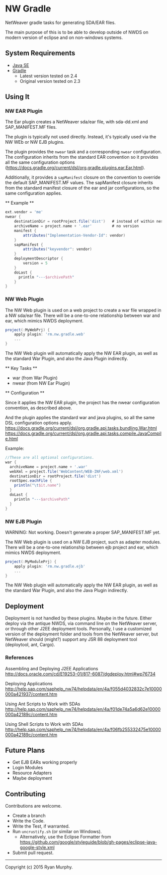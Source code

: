 # NW Gradle

NetWeaver gradle tasks for generating SDA/EAR files.

The main purpose of this is to be able to develop outside of NWDS on modern version of eclipse and on non-windows systems.

## System Requirements

- [Java SE](http://www.oracle.com/technetwork/java/javase/overview)
- [Gradle](http://www.gradle.org)
	- Latest version tested on 2.4
	- Original version tested on 2.3

## Using It

### NW EAR Plugin

The Ear plugin creates a NetWeaver sda/ear file, with sda-dd.xml and SAP_MANIFEST.MF files.

The plugin is typically not used directly. Instead, it's typically used via the NW WEb or NW EJB plugins.

The plugin provides the `nwear` task and a corresponding `nwear` configuration.
The configuration inherits from the standard EAR convention so it provides all the same configuration options (https://docs.gradle.org/current/dsl/org.gradle.plugins.ear.Ear.html).

Additionally, it provides a `sapManifest` closure on the convention to override the default SAP_MANIFEST.MF values. The sapManifest closure inherits from the standard manifest closure of the ear and jar configurations, so the same configuration applies.

** Example **

```groovy
ext.vendor = 'me'
nwear {
    destinationDir = rootProject.file('dist')	# instead of within nested project
    archiveName = project.name + '.ear'      	# no version
    manifest {
        attributes("Implementation-Vendor-Id": vendor)
    }
    sapManifest {
        attributes("keyvendor": vendor)
    }
    deploymentDescriptor {
        version = 5
    }
    doLast {
      println "---$archivePath"
    }
}
```

### NW Web Plugin

The NW Web plugin is used on a web project to create a war file wrapped in a NW sda/ear file.
There will be a one-to-one relationship between war and ear, which mimics NWDS deployment.

```groovy
project(:MyWebPrj) {
	apply plugin: 'rm.nw.gradle.web'
	...
}
```

The NW Web plugin will automatically apply the NW EAR plugin, as well as the standard War Plugin, and also the Java Plugin indirectly.

** Key Tasks **

 * war (from War Plugin)
 * nwear (from NW Ear Plugin)

** Configuration **

Since it applies the NW EAR plugin, the project has the nwear configuration convention, as described above.

And the plugin applies the standard war and java plugins, so all the same DSL configuration options apply.
https://docs.gradle.org/current/dsl/org.gradle.api.tasks.bundling.War.html
https://docs.gradle.org/current/dsl/org.gradle.api.tasks.compile.JavaCompile.html

Example:

```groovy
//These are all optional configurations.
war {
  archiveName = project.name + '.war'
  webXml = project.file('WebContent/WEB-INF/web.xml')
  destinationDir = rootProject.file('dist')
  rootSpec.eachFile {
	println("\t$it.name")
  }
  doLast {
    println "---$archivePath"
  }
}
```

### NW EJB Plugin

WARNING: Not working. Doesn't generate a proper SAP_MANIFEST.MF yet.

The NW Web plugin is used on a NW EJB project, such as adapter modules.
There will be a one-to-one relationship between ejb project and ear, which mimics NWDS deployment.

```groovy
project(:MyModulePrj) {
	apply plugin: 'rm.nw.gradle.ejb'
	...
}
```

The NW Web plugin will automatically apply the NW EAR plugin, as well as the standard War Plugin, and also the Java Plugin indirectly.

## Deployment

Deployment is not handled by these plugins. Maybe in the future. Either deploy via the antique NWDS, via command line on the NetWeaver server, or through other J2EE deployment tools.
Personally, I use a customized version of the deployment folder and tools from the NetWeaver server, but NetWeaver should (might?) support any JSR 88 deployment tool (deploytool, ant, Cargo).

### References

Assembling and Deploying J2EE Applications
http://docs.oracle.com/cd/E19253-01/817-6087/dgdeploy.html#wp76734

Deploying Applications
http://help.sap.com/saphelp_nw74/helpdata/en/4a/f055d4032832c7e10000000a421937/content.htm

Using Ant Scripts to Work with SDAs
http://help.sap.com/saphelp_nw74/helpdata/en/4a/f01de74a5a6d62e10000000a42189c/content.htm

Using Shell Scripts to Work with SDAs
http://help.sap.com/saphelp_nw74/helpdata/en/4a/f06fb255332475e10000000a42189c/content.htm


## Future Plans

* Get EJB EARs working properly
* Login Modules
* Resource Adapters
* Maybe deployment

## Contributing

Contributions are welcome.

* Create a branch
* Write the Code.
* Write the Test, if warranted.
* Run `uncrustify.sh` (or similar on Windows).
	* Alternatively, use the Eclipse Formatter from https://github.com/google/styleguide/blob/gh-pages/eclipse-java-google-style.xml
* Submit pull request.

---

Copyright (c) 2015 Ryan Murphy.
